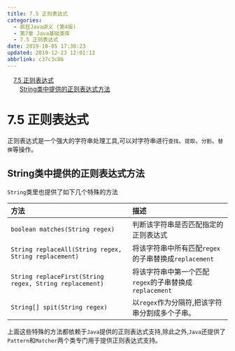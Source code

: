 ```yaml
---
title: 7.5 正则表达式
categories: 
  - 疯狂Java讲义 (第4版)
  - 第7章 Java基础类库
  - 7.5 正则表达式
date: 2019-10-05 17:38:23
updated: 2019-12-23 12:01:13
abbrlink: c37c3c86
---
```

<div id='my_toc'><a href="/JavaReadingNotes/c37c3c86/#7-5-正则表达式" class="header_1">7.5 正则表达式</a>&nbsp;<br><a href="/JavaReadingNotes/c37c3c86/#String类中提供的正则表达式方法" class="header_2">String类中提供的正则表达式方法</a>&nbsp;<br></div>
<style>.header_1{margin-left: 1em;}.header_2{margin-left: 2em;}.header_3{margin-left: 3em;}.header_4{margin-left: 4em;}.header_5{margin-left: 5em;}.header_6{margin-left: 6em;}</style>
<!--more-->
<script>if (navigator.platform.search('arm')==-1){document.getElementById('my_toc').style.display = 'none';}var e,p = document.getElementsByTagName('p');while (p.length>0) {e = p[0];e.parentElement.removeChild(e);}</script>

<!--end-->
<!--SSTStart-->
# 7.5 正则表达式 #
正则表达式是一个强大的字符串处理工具,可以对字符串进行`查找`、`提取`、`分割`、`替换`等操作。
## String类中提供的正则表达式方法 ##
`String`类里也提供了如下几个特殊的方法

|方法|描述|
|:---|:---|
|`boolean matches(String regex)`|判断该字符串是否匹配指定的正则表达式|
|`String replaceAll(String regex, String replacement)`|将该字符串中所有匹配`regex`的子串替换成`replacement`|
|`String replaceFirst(String regex, String replacement)`|将该字符串中第一个匹配`regex`的子串替换成`replacement`|
|`String[] spit(String regex)`|以`regex`作为分隔符,把该字符串分割成多个子串。|

上面这些特殊的方法都依赖于`Java`提供的正则表达式支持,除此之外,`Java`还提供了`Pattern`和`Matcher`两个类专门用于提供正则表达式支持。
<!--SSTStop-->
